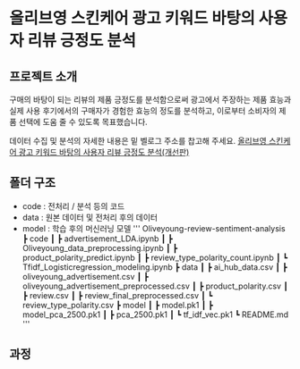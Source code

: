 # 올리브영 스킨케어 광고 키워드 바탕의 사용자 리뷰 긍정도 분석


## 프로젝트 소개
구매의 바탕이 되는 리뷰의 제품 긍정도를 분석함으로써 광고에서 주장하는 제품 효능과 실제 사용 후기에서의 구매자가 경험한 효능의 정도를 분석하고, 이로부터 소비자의 제품 선택에 도움 줄 수 있도록 목표했습니다.

데이터 수집 및 분석의 자세한 내용은 밑 벨로그 주소를 찹고해 주세요.
[올리브영 스킨케어 광고 키워드 바탕의 사용자 리뷰 긍정도 분석(개선판)](https://velog.io/@_chaerry_/%EC%98%AC%EB%A6%AC%EB%B8%8C%EC%98%81-%EC%8A%A4%ED%82%A8%EC%BC%80%EC%96%B4-%EA%B4%91%EA%B3%A0-%ED%82%A4%EC%9B%8C%EB%93%9C-%EB%B0%94%ED%83%95%EC%9D%98-%EC%82%AC%EC%9A%A9%EC%9E%90-%EB%A6%AC%EB%B7%B0-%EA%B8%8D%EC%A0%95%EB%8F%84-%EB%B6%84%EC%84%9D%EA%B0%9C%EC%84%A0%ED%8E%B8)


## 폴더 구조
- code : 전처리 / 분석 등의 코드
- data : 원본 데이터 및 전처리 후의 데이터
- model : 학습 후의 머신러닝 모델
'''
Oliveyoung-review-sentiment-analysis
 ┣ code
 ┃ ┣ advertisement_LDA.ipynb
 ┃ ┣ Oliveyoung_data_preprocessing.ipynb
 ┃ ┣ product_polarity_predict.ipynb
 ┃ ┣ review_type_polarity_count.ipynb
 ┃ ┗ Tfidf_Logisticregression_modeling.ipynb
 ┣ data
 ┃ ┣ ai_hub_data.csv
 ┃ ┣ oliveyoung_advertisement.csv
 ┃ ┣ oliveyoung_advertisement_preprocessed.csv
 ┃ ┣ product_polarity.csv
 ┃ ┣ review.csv
 ┃ ┣ review_final_preprocessed.csv
 ┃ ┗ review_type_polarity.csv
 ┣ model
 ┃ ┣ model.pk1
 ┃ ┣ model_pca_2500.pk1
 ┃ ┣ pca_2500.pk1
 ┃ ┗ tf_idf_vec.pk1
 ┗ README.md
 '''

## 과정


